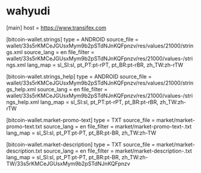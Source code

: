# wahyudi
[main]
host = https://www.transifex.com

[bitcoin-wallet.strings]
type = ANDROID
source_file = wallet/33s5rKMCeJGUsxMym9b2pSTdNJnKQFpnzv/res/values/21000/strings.xml
source_lang = en
file_filter = wallet/33s5rKMCeJGUsxMym9b2pSTdNJnKQFpnzv/res/21000/values-<lang>/strings.xml
lang_map = sl_SI:sl, pt_PT:pt-rPT, pt_BR:pt-rBR, zh_TW:zh-rTW

[bitcoin-wallet.strings_help]
type = ANDROID
source_file = wallet/33s5rKMCeJGUsxMym9b2pSTdNJnKQFpnzv/res/values/21000/strings_help.xml
source_lang = en
file_filter = wallet/33s5rKMCeJGUsxMym9b2pSTdNJnKQFpnzv/res/21000/values-<lang>/strings_help.xml
lang_map = sl_SI:sl, pt_PT:pt-rPT, pt_BR:pt-rBR, zh_TW:zh-rTW

[bitcoin-wallet.market-promo-text]
type = TXT
source_file = market/market-promo-text.txt
source_lang = en
file_filter = market/market-promo-text-<lang>.txt
lang_map = sl_SI:sl, pt_PT:pt-PT, pt_BR:pt-BR, zh_TW:zh-TW

[bitcoin-wallet.market-description]
type = TXT
source_file = market/market-description.txt
source_lang = en
file_filter = market/market-description-<lang>.txt
lang_map = sl_SI:sl, pt_PT:pt-PT, pt_BR:pt-BR, zh_TW:zh-TW/33s5rKMCeJGUsxMym9b2pSTdNJnKQFpnzv
